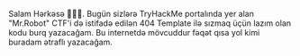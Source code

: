 Salam Hərkəsə 🧑🏻‍💻.
Bugün sizlərə TryHackMe 
portalında yer alan "Mr.Robot" CTF'i də
istifadə edilən 404 Template ilə sızmaq 
üçün lazım olan kodu burq yazacağam.
Bu internetdə mövcuddur fəqət qısa yol
kimi buradam ətraflı yazacağam.
